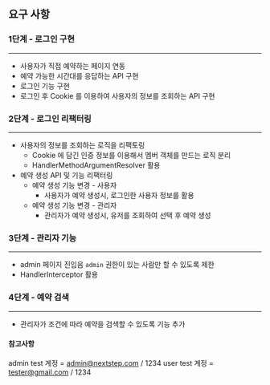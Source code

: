 ## 요구 사항

### 1단계 - 로그인 구현

---

* 사용자가 직접 예약하는 페이지 연동
* 예약 가능한 시간대를 응답하는 API 구현
* 로그인 기능 구현
* 로그인 후 Cookie 를 이용하여 사용자의 정보를 조회하는 API 구현



### 2단계 - 로그인 리팩터링

---

* 사용자의 정보를 조회하는 로직을 리팩토링
  * Cookie 에 담긴 인증 정보를 이용해서 멤버 객체를 만드는 로직 분리
  * HandlerMethodArgumentResolver 활용
* 예약 생성 API 및 기능 리팩터링
  * 예약 생성 기능 변경 - 사용자
    * 사용자가 예약 생성시, 로그인한 사용자 정보를 활용
  * 예약 생성 기능 변경 - 관리자
    * 관리자가 예약 생성시, 유저를 조회하여 선택 후 예약 생성


### 3단계 - 관리자 기능

---

* admin 페이지 진입음 `admin` 권한이 있는 사람만 할 수 있도록 제한
* HandlerInterceptor 활용


### 4단계 - 예약 검색

---

* 관리자가 조건에 따라 예약을 검색할 수 있도록 기능 추가


#### 참고사항
admin test 계정 = admin@nextstep.com / 1234
user test 계정 = tester@gmail.com / 1234
